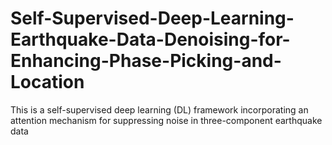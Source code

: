 # Self-Supervised-Deep-Learning-Earthquake-Data-Denoising-for-Enhancing-Phase-Picking-and-Location

This is a self-supervised deep learning (DL) framework incorporating an attention mechanism for suppressing noise in three-component earthquake data
